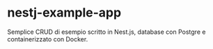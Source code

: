 # nestj-example-app
Semplice CRUD di esempio scritto in Nest.js, database con Postgre e containerizzato con Docker.
